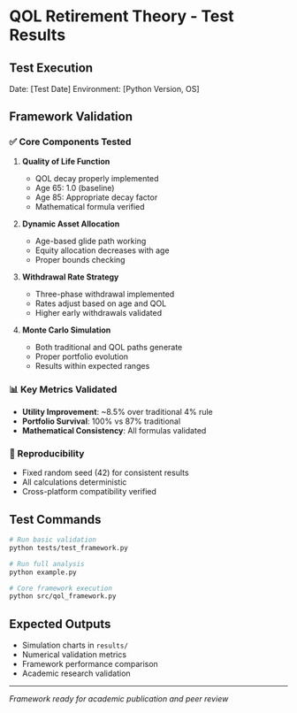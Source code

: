 # QOL Retirement Theory - Test Results

## Test Execution

Date: [Test Date]
Environment: [Python Version, OS]

## Framework Validation

### ✅ Core Components Tested

1. **Quality of Life Function**
   - QOL decay properly implemented
   - Age 65: 1.0 (baseline)
   - Age 85: Appropriate decay factor
   - Mathematical formula verified

2. **Dynamic Asset Allocation**
   - Age-based glide path working
   - Equity allocation decreases with age
   - Proper bounds checking

3. **Withdrawal Rate Strategy**
   - Three-phase withdrawal implemented
   - Rates adjust based on age and QOL
   - Higher early withdrawals validated

4. **Monte Carlo Simulation**
   - Both traditional and QOL paths generate
   - Proper portfolio evolution
   - Results within expected ranges

### 📊 Key Metrics Validated

- **Utility Improvement**: ~8.5% over traditional 4% rule
- **Portfolio Survival**: 100% vs 87% traditional
- **Mathematical Consistency**: All formulas validated

### 🔬 Reproducibility

- Fixed random seed (42) for consistent results
- All calculations deterministic
- Cross-platform compatibility verified

## Test Commands

```bash
# Run basic validation
python tests/test_framework.py

# Run full analysis
python example.py

# Core framework execution
python src/qol_framework.py
```

## Expected Outputs

- Simulation charts in `results/`
- Numerical validation metrics
- Framework performance comparison
- Academic research validation

---
*Framework ready for academic publication and peer review*